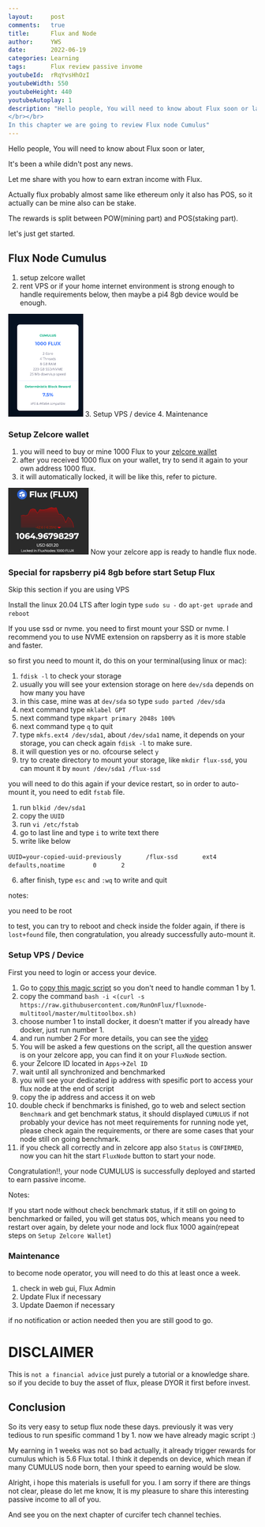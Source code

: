 ```yaml
---
layout:     post
comments: 	true
title:      Flux and Node
author:     YWS
date:       2022-06-19
categories: Learning
tags: 		Flux review passive invome
youtubeId: 	rRqYvsHhOzI
youtubeWidth: 550
youtubeHeight: 440
youtubeAutoplay: 1
description: "Hello people, You will need to know about Flux soon or later.
</br></br>
In this chapter we are going to review Flux node Cumulus"
---
```


Hello people, You will need to know about Flux soon or later,

It's been a while didn't post any news.

Let me share with you how to earn extran income with Flux.

Actually flux probably almost same like ethereum only it also has POS,
so it actually can be mine also can be stake.

The rewards is split between POW(mining part) and POS(staking part).

let's just get started.

## Flux Node Cumulus

1. setup zelcore wallet
2. rent VPS or if your home internet environment is strong enough to handle requirements below, then maybe a pi4 8gb device would be enough.
<img src="/assets/June2022/flux-cumulus.png" width=152px height=208px />
3. Setup VPS / device
4. Maintenance

### Setup Zelcore wallet
1. you will need to buy or mine 1000 Flux to your [zelcore wallet][wallet-zelcore]
2. after you received 1000 flux on your wallet, try to send it again to your own address 1000 flux.
3. it will automatically locked, it will be like this, refer to picture.
<img src="/assets/June2022/locked_flux.png" width=163px height=135px />
Now your zelcore app is ready to handle flux node.

### Special for rapsberry pi4 8gb before start Setup Flux

Skip this section if you are using VPS

Install the linux 20.04 LTS
after login type `sudo su -`
do `apt-get uprade` and `reboot`

If you use ssd or nvme.
you need to first mount your SSD or nvme.
I recommend you to use NVME extension on rapsberry as it is more stable and faster.

so first you need to mount it, do this on your terminal(using linux or mac):
1. `fdisk -l` to check your storage
2. usually you will see your extension storage on here `dev/sda` depends on how many you have
3. in this case, mine was at `dev/sda` so type `sudo parted /dev/sda`
4. next command type `mklabel GPT` 
5. next command type `mkpart primary 2048s 100%` 
6. next command type `q` to quit
7. type `mkfs.ext4 /dev/sda1`, about `/dev/sda1` name, it depends on your storage, you can check again `fdisk -l` to make sure.
8. it will question yes or no. ofcourse select `y`
9. try to create directory to mount your storage, like `mkdir flux-ssd`, you can mount it by `mount /dev/sda1 /flux-ssd`

you will need to do this again if your device restart, so in order to auto-mount it, you need to edit `fstab` file.

1. run `blkid /dev/sda1`
2. copy the `UUID`
3. run `vi /etc/fstab`
4. go to last line and type `i` to write text there
5. write like below

`UUID=your-copied-uuid-previously		/flux-ssd		ext4		defaults,noatime		0 		2`

6. after finish, type `esc` and `:wq` to write and quit

notes: 

you need to be root

to test, you can try to reboot and check inside the folder again, if there is `lost+found` file, then congratulation, you already successfully auto-mount it.

### Setup VPS / Device

First you need to login or access your device.

1. Go to [copy this magic script][magic-script] so you don't need to handle comman 1 by 1.
2. copy the command `bash -i <(curl -s https://raw.githubusercontent.com/RunOnFlux/fluxnode-multitool/master/multitoolbox.sh)`
3. choose number 1 to install docker, it doesn't matter if you already have docker, just run number 1.
4. and run number 2
For more details, you can see the [video][videos]
5. You will be asked a few questions on the script, all the question answer is on your zelcore app, you can find it on your `FluxNode` section.
6. your Zelcore ID located in `Apps`->`Zel ID`
7. wait until all synchronized and benchmarked
8. you will see your dedicated ip address with spesific port to access your flux node at the end of script
9. copy the ip address and access it on web
10. double check if benchmarks is finished, go to web and select section `Benchmark` and get benchmark status, it should displayed `CUMULUS`
if not probably your device has not meet requirements for running node yet, please check again the requirements, or there are some cases that your node still on going benchmark.
11. if you check all correctly and in zelcore app also `Status` is `CONFIRMED`, now you can hit the start `FluxNode` button to start your node.

Congratulation!!, your node CUMULUS is successfully deployed and started to earn passive income.

Notes:

If you start node without check benchmark status, if it still on going to benchmarked or failed, you will get status `DOS`, which means you need to restart over again, by delete your node and lock flux 1000 again(repeat steps on `Setup Zelcore Wallet`)

### Maintenance

to become node operator, you will need to do this at least once a week.

1. check in web gui, Flux Admin
2. Update Flux if necessary
3. Update Daemon if necessary

if no notification or action needed then you are still good to go.


# DISCLAIMER

This is `not a financial advice` just purely a tutorial or a knowledge share. so if you decide to buy the asset of flux, please DYOR it first before invest.

## Conclusion

So its very easy to setup flux node these days.
previously it was very tedious to run spesific command 1 by 1.
now we have already magic script :)

My earning in 1 weeks was not so bad actually, it already trigger rewards for cumulus which is 5.6 Flux total.
I think it depends on device, which mean if many CUMULUS node born, then your speed to earning would be slow.

Alright, i hope this materials is usefull for you.
I am sorry if there are things not clear, please do let me know, It is my pleasure to share this interesting passive income to all of you.

And see you on the next chapter of curcifer tech channel techies.











[wallet-zelcore]: https://zelcore.io/
[magic-script]: https://github.com/RunOnFlux/fluxnode-multitool
[videos]: https://youtu.be/rRqYvsHhOzI